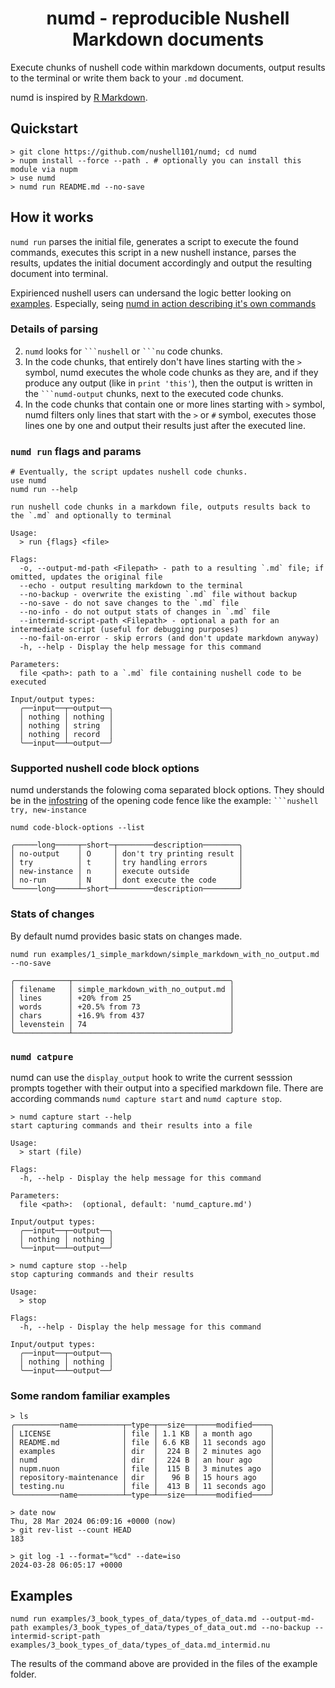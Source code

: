<h1 align="center">numd - reproducible Nushell Markdown documents</h1>

Execute chunks of nushell code within markdown documents, output results to the terminal or write them back to your `.md` document.

numd is inspired by [R Markdown](https://bookdown.org/yihui/rmarkdown/basics.html#basics).

## Quickstart

```nushell no-run
> git clone https://github.com/nushell101/numd; cd numd
> nupm install --force --path . # optionally you can install this module via nupm
> use numd
> numd run README.md --no-save
```

## How it works

`numd run` parses the initial file, generates a script to execute the found commands, executes this script in a new nushell instance, parses the results, updates the initial document accordingly and output the resulting document into terminal.

Expirienced nushell users can undersand the logic better looking on [examples](./examples/). Especially, seing [numd in action describing it's own commands](./examples/2_numd_commands_explanations/numd_commands_explanations_out.md)

### Details of parsing

2. `numd` looks for ` ```nushell ` or ` ```nu ` code chunks.
3. In the code chunks, that entirely don't have lines starting with the `>` symbol, numd executes the whole code chunks as they are, and if they produce any output (like in `print 'this'`), then the output is written in the ` ```numd-output ` chunks, next to the executed code chunks.
4. In the code chunks that contain one or more lines starting with `>` symbol, numd filters only lines that start with the `>` or `#` symbol, executes those lines one by one and output their results just after the executed line.

### `numd run` flags and params

```nushell
# Eventually, the script updates nushell code chunks.
use numd
numd run --help
```
```numd-output
run nushell code chunks in a markdown file, outputs results back to the `.md` and optionally to terminal

Usage:
  > run {flags} <file> 

Flags:
  -o, --output-md-path <Filepath> - path to a resulting `.md` file; if omitted, updates the original file
  --echo - output resulting markdown to the terminal
  --no-backup - overwrite the existing `.md` file without backup
  --no-save - do not save changes to the `.md` file
  --no-info - do not output stats of changes in `.md` file
  --intermid-script-path <Filepath> - optional a path for an intermediate script (useful for debugging purposes)
  --no-fail-on-error - skip errors (and don't update markdown anyway)
  -h, --help - Display the help message for this command

Parameters:
  file <path>: path to a `.md` file containing nushell code to be executed

Input/output types:
  ╭──input──┬─output──╮
  │ nothing │ nothing │
  │ nothing │ string  │
  │ nothing │ record  │
  ╰──input──┴─output──╯
```

### Supported nushell code block options

numd understands the folowing coma separated block options.
They should be in the [infostring](https://github.github.com/gfm/#info-string) of the opening code fence like the example: ` ```nushell try, new-instance `

```nushell
numd code-block-options --list
```
```numd-output
╭─────long─────┬─short─┬────────description────────╮
│ no-output    │ O     │ don't try printing result │
│ try          │ t     │ try handling errors       │
│ new-instance │ n     │ execute outside           │
│ no-run       │ N     │ dont execute the code     │
╰─────long─────┴─short─┴────────description────────╯
```

### Stats of changes

By default numd provides basic stats on changes made.

```nushell
numd run examples/1_simple_markdown/simple_markdown_with_no_output.md --no-save
```
```numd-output
╭────────────┬───────────────────────────────────╮
│ filename   │ simple_markdown_with_no_output.md │
│ lines      │ +20% from 25                      │
│ words      │ +20.5% from 73                    │
│ chars      │ +16.9% from 437                   │
│ levenstein │ 74                                │
╰────────────┴───────────────────────────────────╯
```

### `numd catpure`

numd can use the `display_output` hook to write the current sesssion prompts together with their output into a specified markdown file. There are according commands `numd capture start` and `numd capture stop`.

```nushell
> numd capture start --help
start capturing commands and their results into a file

Usage:
  > start (file) 

Flags:
  -h, --help - Display the help message for this command

Parameters:
  file <path>:  (optional, default: 'numd_capture.md')

Input/output types:
  ╭──input──┬─output──╮
  │ nothing │ nothing │
  ╰──input──┴─output──╯

> numd capture stop --help
stop capturing commands and their results

Usage:
  > stop 

Flags:
  -h, --help - Display the help message for this command

Input/output types:
  ╭──input──┬─output──╮
  │ nothing │ nothing │
  ╰──input──┴─output──╯
```

### Some random familiar examples

```nushell
> ls
╭──────────name──────────┬─type─┬──size──┬────modified────╮
│ LICENSE                │ file │ 1.1 KB │ a month ago    │
│ README.md              │ file │ 6.6 KB │ 11 seconds ago │
│ examples               │ dir  │  224 B │ 2 minutes ago  │
│ numd                   │ dir  │  224 B │ an hour ago    │
│ nupm.nuon              │ file │  115 B │ 3 minutes ago  │
│ repository-maintenance │ dir  │   96 B │ 15 hours ago   │
│ testing.nu             │ file │  413 B │ 11 seconds ago │
╰──────────name──────────┴─type─┴──size──┴────modified────╯

> date now
Thu, 28 Mar 2024 06:09:16 +0000 (now)
> git rev-list --count HEAD
183

> git log -1 --format="%cd" --date=iso
2024-03-28 06:05:17 +0000
```

## Examples

```nushell no-run
numd run examples/3_book_types_of_data/types_of_data.md --output-md-path examples/3_book_types_of_data/types_of_data_out.md --no-backup --intermid-script-path examples/3_book_types_of_data/types_of_data.md_intermid.nu
```

The results of the command above are provided in the files of the example folder.
